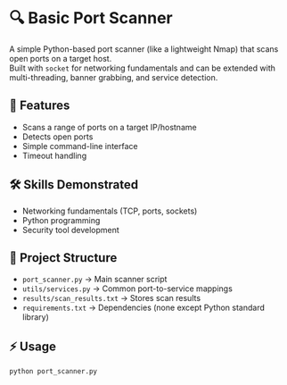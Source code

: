 # 🔍 Basic Port Scanner

A simple Python-based port scanner (like a lightweight Nmap) that scans open ports on a target host.  
Built with `socket` for networking fundamentals and can be extended with multi-threading, banner grabbing, and service detection.

## 🚀 Features
- Scans a range of ports on a target IP/hostname
- Detects open ports
- Simple command-line interface
- Timeout handling

## 🛠️ Skills Demonstrated
- Networking fundamentals (TCP, ports, sockets)
- Python programming
- Security tool development

## 📂 Project Structure
- `port_scanner.py` → Main scanner script
- `utils/services.py` → Common port-to-service mappings
- `results/scan_results.txt` → Stores scan results
- `requirements.txt` → Dependencies (none except Python standard library)

## ⚡ Usage
```bash
python port_scanner.py
